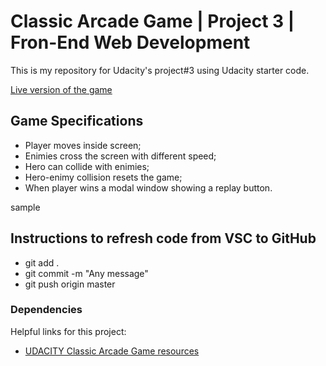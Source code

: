 # Classic Arcade Game | Project 3 | Fron-End Web Development

This is my repository for Udacity's  project#3 using Udacity starter code.


[Live version of the game](https://tatianaweb.github.io/Classic-Arcade-Game/)

## Game Specifications

- Player moves inside screen;
- Enimies cross the screen with different speed;
- Hero can collide with enimies;
- Hero-enimy collision resets the game;
- When player wins a modal window showing a replay button.

sample


## Instructions to refresh code from VSC to GitHub

- git add .
- git commit -m "Any message"
- git push origin master

### Dependencies

Helpful links for this project:

- [UDACITY Classic Arcade Game resources](https://www.diigo.com/outliner/fj3m65/Udacity-Classic-Arcade-Game-Project-(project-%233)?key=al7ek43dms)






